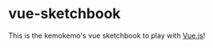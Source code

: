 # vue-sketchbook

This is the kemokemo's vue sketchbook to play with [Vue.js](https://jp.vuejs.org/index.html)!

